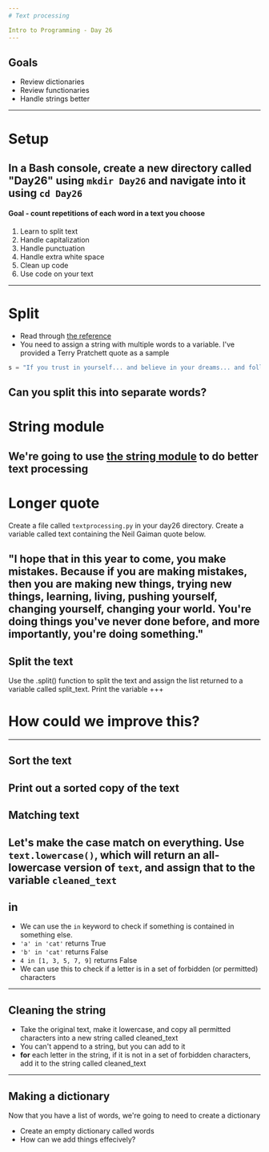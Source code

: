 ```yaml
---
# Text processing

Intro to Programming - Day 26
---
```

## Goals

* Review dictionaries
* Review functionaries
* Handle strings better
---
# Setup

In a Bash console, create a new directory called "Day26" using `mkdir Day26` and navigate into it using `cd Day26`
---
#### Goal - count repetitions of each word in a text you choose

1. Learn to split text
2. Handle capitalization
3. Handle punctuation
4. Handle extra white space
5. Clean up code
6. Use code on your text
---
# Split

* Read through [the reference](https://docs.python.org/3/library/stdtypes.html?#str.split)
* You need to assign a string with multiple words to a variable. I've provided a Terry Pratchett quote as a sample

```python
s = "If you trust in yourself... and believe in your dreams... and follow your star... you'll still get beaten by people who spent their time working hard and learning things and weren't so lazy."
```

Can you split this into separate words?
---
# String module

We're going to use [the string module](https://docs.python.org/3/library/string.html) to do better text processing
---
# Longer quote

Create a file called `textprocessing.py` in your day26 directory. Create a variable called text containing the Neil Gaiman quote below.

"I hope that in this year to come, you make mistakes. Because if you are making mistakes, then you are making new things, trying new things, learning, living, pushing yourself, changing yourself, changing your world. You're doing things you've never done before, and more importantly, you're doing something." 
---
## Split the text

Use the .split() function to split the text and assign the list returned to a variable called split_text. Print the variable
+++
# How could we improve this?
---
## Sort the text

Print out a sorted copy of the text
---
## Matching text

Let's make the case match on everything. Use `text.lowercase()`, which will return an all-lowercase version of `text`, and assign that to the variable `cleaned_text`
---
## in

* We can use the `in` keyword to check if something is contained in something else.
* `'a' in 'cat'` returns True
* `'b' in 'cat'` returns False
* `4 in [1, 3, 5, 7, 9]` returns False
* We can use this to check if a letter is in a set of forbidden (or permitted) characters
---
## Cleaning the string

* Take the original text, make it lowercase, and copy all permitted characters into a new string called cleaned_text
* You can't append to a string, but you can add to it
* **for** each letter in the string, if it is not in a set of forbidden characters, add it to the string called cleaned_text
---
## Making a dictionary

Now that you have a list of words, we're going to need to create a dictionary

* Create an empty dictionary called words
* How can we add things effecively?
